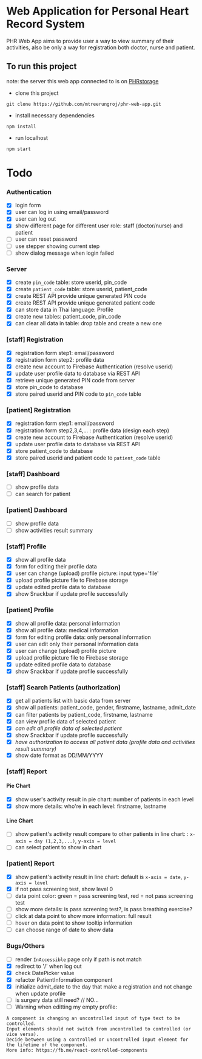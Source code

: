 # Web Application for Personal Heart Record System 
PHR Web App aims to provide user a way to view summary of their activities, also be only a way for registration both doctor, nurse and patient.

## To run this project
note: the server this web app connected to is on [PHRstorage](https://github.com/mtreerungroj/PHRstorage)
- clone this project
```
git clone https://github.com/mtreerungroj/phr-web-app.git
```
- install necessary dependencies
```
npm install
```
- run localhost
```
npm start
```

# Todo
### Authentication
- [x] login form
- [x] user can log in using email/password
- [x] user can log out
- [x] show different page for different user role: staff (doctor/nurse) and patient
- [ ] user can reset password
- [ ] use stepper showing current step
- [ ] show dialog message when login failed

### Server
- [x] create `pin_code` table: store userid, pin_code
- [x] create `patient_code` table: store userid, patient_code
- [x] create REST API provide unique generated PIN code
- [x] create REST API provide unique generated patient code
- [x] can store data in Thai language: Profile
- [x] create new tables: patient_code, pin_code
- [x] can clear all data in table: drop table and create a new one

### [staff] Registration
- [x] registration form step1: email/password
- [x] registration form step2: profile data
- [x] create new account to Firebase Authentication (resolve userid)
- [x] update user profile data to database via REST API
- [x] retrieve unique generated PIN code from server
- [x] store pin_code to database
- [x] store paired userid and PIN code to `pin_code` table

### [patient] Registration
- [x] registration form step1: email/password
- [x] registration form step2,3,4,... : profile data (design each step)
- [x] create new account to Firebase Authentication (resolve userid)
- [x] update user profile data to database via REST API
- [x] store patient_code to database
- [x] store paired userid and patient code to `patient_code` table

### [staff] Dashboard
- [ ] show profile data
- [ ] can search for patient

### [patient] Dashboard
- [ ] show profile data
- [ ] show activities result summary

### [staff] Profile
- [x] show all profile data
- [x] form for editing their profile data
- [x] user can change (upload) profile picture: input type='file'
- [x] upload profile picture file to Firebase storage
- [x] update edited profile data to database
- [x] show Snackbar if update profile successfully

### [patient] Profile
- [x] show all profile data: personal information
- [x] show all profile data: medical information
- [x] form for editing profile data: only personal information
- [x] user can edit only their personal information data
- [x] user can change (upload) profile picture
- [x] upload profile picture file to Firebase storage
- [x] update edited profile data to database
- [x] show Snackbar if update profile successfully

### [staff] Search Patients (authorization)
- [x] get all patients list with basic data from server
- [x] show all patients: patient_code, gender, firstname, lastname, admit_date
- [x] can filter patients by patient_code, firstname, lastname
- [x] can view profile data of selected patient
- [x] *can edit all profile data of selected patient*
- [x] show Snackbar if update profile successfully
- [x] *have authorization to access all patient data (profile data and activities result summary)*
- [x] show date format as DD/MM/YYYY

### [staff] Report
#### Pie Chart
- [x] show user's activity result in pie chart: number of patients in each level
- [x] show more details: who're in each level: firstname, lastname
#### Line Chart
- [ ] show patient's activity result compare to other patients in line chart: : `x-axis = day (1,2,3,...)`, `y-axis = level`
- [ ] can select patient to show in chart

### [patient] Report
- [x] show patient's activity result in line chart: default is `x-axis = date`, `y-axis = level`
- [x] if not pass screening test, show level 0
- [ ] data point color: green = pass screening test, red = not pass screening test
- [ ] show more details: is pass screening test?, is pass breathing exercise?
- [ ] click at data point to show more information: full result
- [ ] hover on data point to show tooltip information
- [ ] can choose range of date to show data

### Bugs/Others
- [ ] render `InAccessible` page only if path is not match
- [x] redirect to '/' when log out
- [x] check DatePicker value
- [x] refactor PatientInformation component
- [x] initialize admit_date to the day that make a registration and not change when update profile
- [ ] is surgery data still need? // NO...
- [ ] Warning when editting my empty profile:
```
A component is changing an uncontrolled input of type text to be controlled.
Input elements should not switch from uncontrolled to controlled (or vice versa).
Decide between using a controlled or uncontrolled input element for the lifetime of the component.
More info: https://fb.me/react-controlled-components
```
